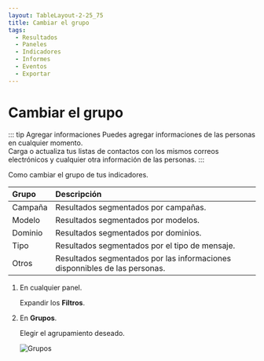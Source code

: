 ```yaml
---
layout: TableLayout-2-25_75
title: Cambiar el grupo
tags:
  - Resultados
  - Paneles
  - Indicadores
  - Informes
  - Eventos
  - Exportar
---
```

# Cambiar el grupo

::: tip Agregar informaciones
Puedes agregar informaciones de las personas en cualquier momento.<br>
Carga o actualiza tus listas de contactos con los mismos correos electrónicos y cualquier otra información de las personas.
:::

Como cambiar el grupo de tus indicadores.

| Grupo | Descripción |
| :--- | :--- |
| Campaña | Resultados segmentados por campañas. |
| Modelo | Resultados segmentados por modelos. |
| Dominio | Resultados segmentados por dominios. |
| Tipo | Resultados segmentados por el tipo de mensaje. |
| Otros | Resultados segmentados por las informaciones disponnibles de las personas. |

1. En cualquier panel.

   Expandir los **Filtros**.

2. En **Grupos**.

   Elegir el agrupamiento deseado.

   ![Grupos](https://cdn.phishx.io/phishx-docs/images/phishx_results_dashboards_main_03_change_group.webp)
